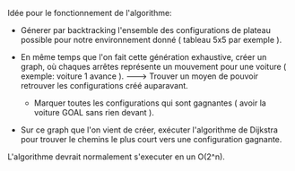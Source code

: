 Idée pour le fonctionnement de l'algorithme:

* Génerer par backtracking l'ensemble des configurations
    de plateau possible pour notre environnement donné
    ( tableau 5x5 par exemple ).

* En même temps que l'on fait cette génération exhaustive, 
    créer un graph, où chaques arrêtes représente un mouvement
    pour une voiture ( exemple: voiture 1 avance ).
    ---> Trouver un moyen de pouvoir retrouver les configurations
         créé auparavant.
    + Marquer toutes les configurations qui sont gagnantes
      ( avoir la voiture GOAL sans rien devant ).

* Sur ce graph que l'on vient de créer, exécuter l'algorithme de
    Dijkstra pour trouver le chemins le plus court vers une
    configuration gagnante.

L'algorithme devrait normalement s'executer en un O(2^n).
